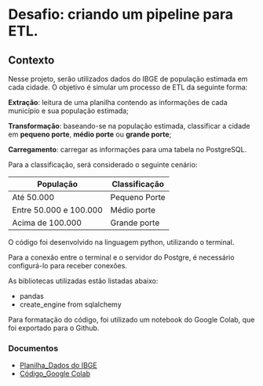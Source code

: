 # Desafio: criando um pipeline para ETL.

## Contexto

Nesse projeto, serão utilizados dados do IBGE de população estimada em cada cidade. O objetivo é simular um processo de ETL da seguinte forma:

**Extração**: leitura de uma planilha contendo as informações de cada município e sua população estimada;

**Transformação**: baseando-se na população estimada, classificar a cidade em **pequeno porte**, **médio porte** ou **grande porte**;

**Carregamento**: carregar as informações para uma tabela no PostgreSQL.

Para a classificação, será considerado o seguinte cenário:

| População | Classificação |
| - | - |
| Até 50.000 | Pequeno Porte |
| Entre 50.000 e 100.000 | Médio porte |
| Acima de 100.000 | Grande porte |

O código foi desenvolvido na linguagem python, utilizando o terminal.

Para a conexão entre o terminal e o servidor do Postgre, é necessário configurá-lo para receber conexões.

As bibliotecas utilizadas estão listadas abaixo:
- pandas
- create_engine from sqlalchemy

Para formatação do código, foi utilizado um notebook do Google Colab, que foi exportado para o Github.


### Documentos
- [Planilha_Dados do IBGE](IBGE_POP2021_20220207.xls)
- [Código_Google Colab](DIO_Pipeline_ELT.ipynb)